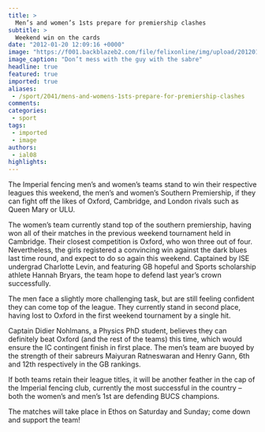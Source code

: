 ```yaml
---
title: >
  Men’s and women’s 1sts prepare for premiership clashes
subtitle: >
  Weekend win on the cards
date: "2012-01-20 12:09:16 +0000"
image: "https://f001.backblazeb2.com/file/felixonline/img/upload/201201201208-felix-img_7960.jpg"
image_caption: "Don’t mess with the guy with the sabre"
headline: true
featured: true
imported: true
aliases:
 - /sport/2041/mens-and-womens-1sts-prepare-for-premiership-clashes
comments:
categories:
 - sport
tags:
 - imported
 - image
authors:
 - ial08
highlights:
---
```


The Imperial fencing men’s and women’s teams stand to win their respective leagues this weekend, the men’s and women’s Southern Premiership, if they can fight off the likes of Oxford, Cambridge, and London rivals such as Queen Mary or ULU.

The women’s team currently stand top of the southern premiership, having won all of their matches in the previous weekend tournament held in Cambridge. Their closest competition is Oxford, who won three out of four. Nevertheless, the girls registered a convincing win against the dark blues last time round, and expect to do so again this weekend. Captained by ISE undergrad Charlotte Levin, and featuring GB hopeful and Sports scholarship athlete Hannah Bryars, the team hope to defend last year’s crown successfully.

The men face a slightly more challenging task, but are still feeling confident they can come top of the league. They currently stand in second place, having lost to Oxford in the first weekend tournament by a single hit.

Captain Didier Nohlmans, a Physics PhD student, believes they can definitely beat Oxford (and the rest of the teams) this time, which would ensure the IC contingent finish in first place. The men’s team are buoyed by the strength of their sabreurs Maiyuran Ratneswaran and Henry Gann, 6th and 12th respectively in the GB rankings.

If both teams retain their league titles, it will be another feather in the cap of the Imperial fencing club, currently the most successful in the country – both the women’s and men’s 1st are defending BUCS champions.

The matches will take place in Ethos on Saturday and Sunday; come down and support the team!
